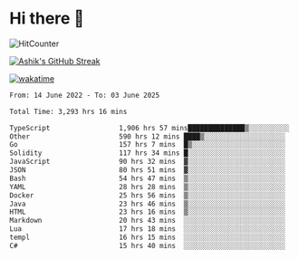 # Hi there 👋

![HitCounter](https://hits.seeyoufarm.com/api/count/incr/badge.svg?url=https%3A%2F%2Fgithub.com%2Fashrhmn1212%2Fhit-counter)

<!-- ![Contribution Graph](https://github-readme-activity-graph.cyclic.app/graph?username=ashrhmn) -->


<!-- [![Top Langs](https://github-readme-stats.vercel.app/api/top-langs/?username=ashrhmn&layout=compact&theme=synthwave&langs_count=10&card_width=445)](https://github.com/anuraghazra/github-readme-stats) -->

[![Ashik's GitHub Streak](https://github-readme-streak-stats.herokuapp.com/?user=ashrhmn&theme=blood&fire=DD7F1C&background=151515&dates=9f9f9f&border=DD2727)](https://git.io/streak-stats)

<!-- ![Ashik's GitHub stats](https://github-readme-stats.vercel.app/api/?username=ashrhmn&show_icons=true&title_color=fff&icon_color=79ff97&text_color=9f9f9f&bg_color=151515) -->

[![wakatime](https://wakatime.com/badge/user/3df86613-ba63-4631-8e65-0ff18e7becad.svg)](https://wakatime.com/@3df86613-ba63-4631-8e65-0ff18e7becad)

<!--START_SECTION:waka-->

```txt
From: 14 June 2022 - To: 03 June 2025

Total Time: 3,293 hrs 16 mins

TypeScript                 1,906 hrs 57 mins██████████████▒░░░░░░░░░░   57.91 %
Other                      590 hrs 12 mins ████▒░░░░░░░░░░░░░░░░░░░░   17.92 %
Go                         157 hrs 7 mins  █▒░░░░░░░░░░░░░░░░░░░░░░░   04.77 %
Solidity                   117 hrs 34 mins █░░░░░░░░░░░░░░░░░░░░░░░░   03.57 %
JavaScript                 90 hrs 32 mins  ▓░░░░░░░░░░░░░░░░░░░░░░░░   02.75 %
JSON                       80 hrs 51 mins  ▓░░░░░░░░░░░░░░░░░░░░░░░░   02.46 %
Bash                       54 hrs 47 mins  ▒░░░░░░░░░░░░░░░░░░░░░░░░   01.66 %
YAML                       28 hrs 28 mins  ▒░░░░░░░░░░░░░░░░░░░░░░░░   00.86 %
Docker                     25 hrs 56 mins  ▒░░░░░░░░░░░░░░░░░░░░░░░░   00.79 %
Java                       23 hrs 46 mins  ▒░░░░░░░░░░░░░░░░░░░░░░░░   00.72 %
HTML                       23 hrs 16 mins  ▒░░░░░░░░░░░░░░░░░░░░░░░░   00.71 %
Markdown                   20 hrs 43 mins  ░░░░░░░░░░░░░░░░░░░░░░░░░   00.63 %
Lua                        17 hrs 18 mins  ░░░░░░░░░░░░░░░░░░░░░░░░░   00.53 %
templ                      16 hrs 15 mins  ░░░░░░░░░░░░░░░░░░░░░░░░░   00.49 %
C#                         15 hrs 40 mins  ░░░░░░░░░░░░░░░░░░░░░░░░░   00.48 %
```

<!--END_SECTION:waka-->


<!--### Most Used Languages 
<img src="https://wakatime.com/share/@ashrhmn/24ecb986-5bf8-4607-af7f-0aab08908d8c.png" />

### Favourite Tools
<img src="https://wakatime.com/share/@ashrhmn/f4e08015-f3bc-460a-9228-95a3ba11c604.png" />-->
